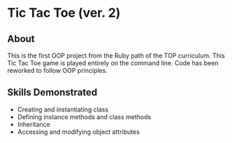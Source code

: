 # Tic Tac Toe (ver. 2)
## About
This is the first OOP project from the Ruby path of the TOP curriculum. This Tic Tac Toe game is played entirely on the command line. Code has been reworked to follow OOP principles.
## Skills Demonstrated
- Creating and instantiating class
- Defining instance methods and class methods
- Inheritance
- Accessing and modifying object attributes
